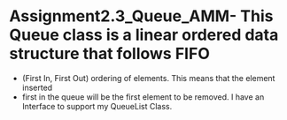 # Assignment2.3_Queue_AMM- This Queue class is a linear ordered data structure that follows FIFO 
 * (First In, First Out) ordering of elements. This means that the element inserted 
 * first in the queue will be the first element to be removed. I have an Interface to support my QueueList Class. 
